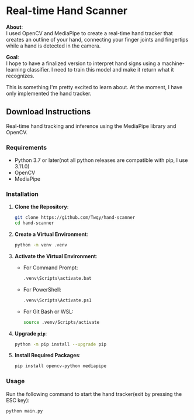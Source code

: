 # Real-time Hand Scanner

**About**:  
I used OpenCV and MediaPipe to create a real-time hand tracker that creates an outline of your hand, connecting your finger joints and fingertips while a hand is detected in the camera.

**Goal**:  
I hope to have a finalized version to interpret hand signs using a machine-learning classifier. I need to train this model and make it return what it recognizes.

This is something I'm pretty excited to learn about. At the moment, I have only implemented the hand tracker.

## Download Instructions

Real-time hand tracking and inference using the MediaPipe library and OpenCV.

### Requirements

- Python 3.7 or later(not all python releases are compatible with pip, I use 3.11.0)
- OpenCV
- MediaPipe

### Installation

1. **Clone the Repository**:
    ```sh
    git clone https://github.com/Twqy/hand-scanner
    cd hand-scanner
    ```

2. **Create a Virtual Environment**:
    ```sh
    python -m venv .venv
    ```

3. **Activate the Virtual Environment**:
    - For Command Prompt:
        ```sh
        .venv\Scripts\activate.bat
        ```
    - For PowerShell:
        ```sh
        .venv\Scripts\Activate.ps1
        ```
    - For Git Bash or WSL:
        ```sh
        source .venv/Scripts/activate
        ```

4. **Upgrade `pip`**:
    ```sh
    python -m pip install --upgrade pip
    ```

5. **Install Required Packages**:
    ```sh
    pip install opencv-python mediapipe
    ```

### Usage

Run the following command to start the hand tracker(exit by pressing the ESC key):

```sh
python main.py
